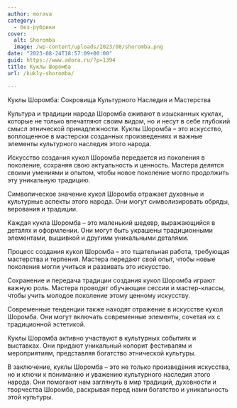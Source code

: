 ```yaml
---
author: morava
category:
  - без-рубрики
cover:
  alt: Shoromba
  image: /wp-content/uploads/2023/08/shoromba.png
date: "2023-08-24T18:57:09+00:00"
guid: https://www.adora.ru/?p=1394
title: Куклы Шоромба
url: /kukly-shoromba/

---
```

Куклы Шоромба: Сокровища Культурного Наследия и Мастерства

Культура и традиции народа Шоромба оживают в изысканных куклах, которые не только впечатляют своим видом, но и несут в себе глубокий смысл этнической принадлежности. Куклы Шоромба – это искусство, воплощенное в мастерски созданных произведениях и важные элементы культурного наследия этого народа.

Искусство создания кукол Шоромба передается из поколения в поколение, сохраняя свою актуальность и ценность. Мастера делятся своими умениями и опытом, чтобы новое поколение могло продолжить эту уникальную традицию.

Символическое значение кукол Шоромба отражает духовные и культурные аспекты этого народа. Они могут символизировать обряды, верования и традиции.

Каждая кукла Шоромба – это маленький шедевр, выражающийся в деталях и оформлении. Они могут быть украшены традиционными элементами, вышивкой и другими уникальными деталями.

Процесс создания кукол Шоромба – это тщательная работа, требующая мастерства и терпения. Мастера передают свой опыт, чтобы новые поколения могли учиться и развивать это искусство.

Сохранение и передача традиции создания кукол Шоромба играют важную роль. Мастера проводят обучающие сессии и мастер-классы, чтобы учить молодое поколение этому ценному искусству.

Современные тенденции также находят отражение в искусстве кукол Шоромба. Они могут включать современные элементы, сочетая их с традиционной эстетикой.

Куклы Шоромба активно участвуют в культурных событиях и выставках. Они придают уникальный колорит фестивалям и мероприятиям, представляя богатство этнической культуры.

В заключение, куклы Шоромба – это не только произведения искусства, но и ключи к пониманию и уважению культурного наследия этого народа. Они помогают нам заглянуть в мир традиций, духовности и творчества Шоромба, раскрывая перед нами богатство и уникальность этой культуры.
